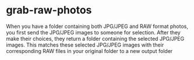 # grab-raw-photos

When you have a folder containing both JPG/JPEG and RAW format photos, you first send the JPG/JPEG images to someone for selection. After they make their choices, they return a folder containing the selected JPG/JPEG images. This matches these selected JPG/JPEG images with their corresponding RAW files in your original folder to a new output folder
